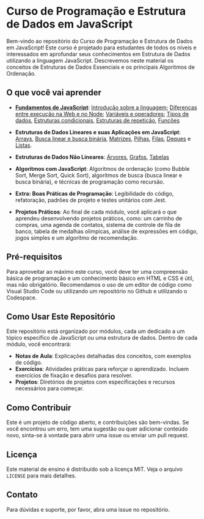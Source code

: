 # Curso de Programação e Estrutura de Dados em JavaScript

Bem-vindo ao repositório do Curso de Programação e Estrutura de Dados em JavaScript! Este curso é projetado para estudantes de todos os níveis e interessados em aprofundar seus conhecimentos em Estrutura de Dados utilizando a linguagem JavaScript. Descrevemos neste material os conceitos de Estruturas de Dados Essenciais e os principais Algoritmos de Ordenação.

## O que você vai aprender

- **[Fundamentos de JavaScript](01-fundamentos-js)**: [Introdução sobre a linguagem](01-fundamentos-js/01-intro); [Diferenças entre execução na Web e no Node](01-fundamentos-js/02-web-node); [Variáveis e operadores](01-fundamentos-js/03-variaveis-operadores/); [Tipos de dados](01-fundamentos-js/04-tipos/), [Estruturas condicionais](01-fundamentos-js/05-condicionais/), [Estruturas de repetição](01-fundamentos-js/06-repeticoes), [Funções](01-fundamentos-js/07-funcoes)

- **Estruturas de Dados Lineares e suas Aplicações em JavaScript**:  [Arrays](02-estruturas-lineares/01-arrays/), [Busca linear e busca binária](/02-estruturas-lineares/02-buscas/README.md), [Matrizes](02-estruturas-lineares/03-matrizes/), [Pilhas](02-estruturas-lineares/04-pilhas/), [Filas](02-estruturas-lineares/05-filas/), [Deques](02-estruturas-lineares/06-deques/) e [Listas](02-estruturas-lineares/07-listas/).

- **Estruturas de Dados Não Lineares**:
 [Árvores](03-estruturas-nao-lineares/01-arvores/), [Grafos](03-estruturas-nao-lineares/02-grafos/), [Tabelas](03-estruturas-nao-lineares/03-tabelas/) 

- **Algoritmos com JavaScript**: Algoritmos de ordenação (como Bubble Sort, Merge Sort, Quick Sort), algoritmos de busca (busca linear e busca binária), e técnicas de programação como recursão.

- **Extra: Boas Práticas de Programação**: Legibilidade do código, refatoração, padrões de projeto e testes unitários com Jest.

- **Projetos Práticos**: Ao final de cada módulo, você aplicará o que aprendeu desenvolvendo projetos práticos, como: um carrinho de compras, uma agenda de contatos, sistema de controle de fila de banco, tabela de medalhas olimpicas, análise de expressões em código, jogos simples e um algoritmo de recomendação.

## Pré-requisitos

Para aproveitar ao máximo este curso, você deve ter uma compreensão básica de programação e um conhecimento básico em HTML e CSS é útil, mas não obrigatório. Recomendamos o uso de um editor de código como Visual Studio Code ou utilizando um repositório no Github e utilizando o Codespace.

## Como Usar Este Repositório

Este repositório está organizado por módulos, cada um dedicado a um tópico específico de JavaScript ou uma estrutura de dados. Dentro de cada módulo, você encontrará:

- **Notas de Aula**: Explicações detalhadas dos conceitos, com exemplos de código.
- **Exercícios**: Atividades práticas para reforçar o aprendizado. Incluem exercícios de fixação e desafios para resolver.
- **Projetos**: Diretórios de projetos com especificações e recursos necessários para começar.

## Como Contribuir

Este é um projeto de código aberto, e contribuições são bem-vindas. Se você encontrou um erro, tem uma sugestão ou quer adicionar conteúdo novo, sinta-se à vontade para abrir uma issue ou enviar um pull request.

## Licença

Este material de ensino é distribuído sob a licença MIT. Veja o arquivo `LICENSE` para mais detalhes.

## Contato

Para dúvidas e suporte, por favor, abra uma issue no repositório.
